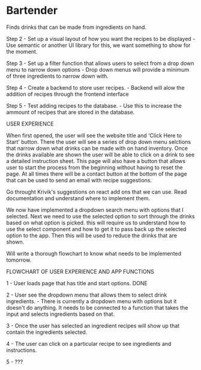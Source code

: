 # Bartender
Finds drinks that can be made from ingredients on hand. 

<!-- Step 1 - Create dummy data for drink recipes. 
    - Data will include drink name, ingredients, and proportions.  -->

Step 2 - Set up a visual layout of how you want the recipes to be displayed
    - Use semantic or another UI library for this, we want something to show for the moment. 

Step 3 - Set up a filter function that allows users to select from a drop down menu to narrow down options
    - Drop down menus will provide a minimum of three ingredients to narrow down with. 

Step 4 - Create a backend to store user recipes. 
    - Backend will alow the addition of recipes through the frontend interface 
    
Step 5 - Test adding recipes to the database. 
    - Use this to increase the ammount of recipes that are stored in the database.


USER EXPERIENCE

When first opened, the user will see the website title and 'Click Here to Start' button. There the user will see a series of drop down menu selctions that narrow down what drinks can be made with on hand inventory. Once the drinks available are shown the user will be able to click on a drink to see a detailed instruction sheet. This page will also have a button that allows user to start the process from the beginning without having to reset the page. At all times there will be a contact button at the bottom of the page that can be used to send an email with recipe suggestions. 

Go throught Krivik's suggestions on react add ons that we can use. Read documentation and understand where to implement them. 

We now have implemented a dropdown search menu with options that I selected. Next we need to use the selected option to sort through the drinks based on what option is picked. this will require us to understand how to use the select component and how to get it to pass back up the selected option to the app. Then this will be used to reduce the drinks that are shown. 

Will write a thorough flowchart to know what needs to be implemented tomorrow. 

FLOWCHART OF USER EXPERIENCE AND APP FUNCTIONS

1 - User loads page that has title and start options. DONE

2 - User see the dropdown menu that allows them to select drink ingredients. 
    - There is currently a dropdown menu with options but it doesn't do anything. It needs to be connected to a function that takes the input and selects ingredients based on that. 

3 - Once the user has selected an ingredient recipes will show up that contain the ingredients selected. 

4 - The user can click on a particular recipe to see ingredients and instructions. 

5 - ???